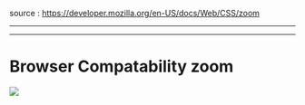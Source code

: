 source : https://developer.mozilla.org/en-US/docs/Web/CSS/zoom

---

---





# Browser Compatability zoom


![](https://i.imgur.com/ae5dQiq.png)
